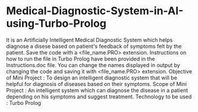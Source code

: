 # Medical-Diagnostic-System-in-AI-using-Turbo-Prolog

It is an Artificially Intelligent Medical Diagnostic System which helps diagnose a disese based on patient's feedback
of symptoms felt by the patient. Save the code with a <file_name.PRO> extension. Instructions on how to run the file
in Turbo Prolog have been provided in the Instructions.doc file. You can change the names displayed in output by 
changing the code and saving it with <file_name.PRO> extension.
Objective of Mini Project : To design an intelligent diagnostic system that will be helpful for diagnosis of diseases based on their symptoms.
Scope of Mini Project     : An intelligent system which can diagnose the disease in a patient depending on his symptoms and suggest treatment. 
Technology to be used     : Turbo Prolog

